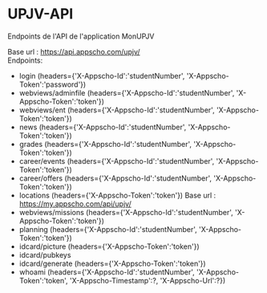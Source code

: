 # UPJV-API
Endpoints de l'API de l'application MonUPJV

Base url : https://api.appscho.com/upjv/<br/>
Endpoints:
- login (headers={'X-Appscho-Id':'studentNumber', 'X-Appscho-Token':'password'})
- webviews/adminfile (headers={'X-Appscho-Id':'studentNumber', 'X-Appscho-Token':'token'})
- webviews/ent (headers={'X-Appscho-Id':'studentNumber', 'X-Appscho-Token':'token'})
- news (headers={'X-Appscho-Id':'studentNumber', 'X-Appscho-Token':'token'})
- grades             (headers={'X-Appscho-Id':'studentNumber', 'X-Appscho-Token':'token'})
- career/events      (headers={'X-Appscho-Id':'studentNumber', 'X-Appscho-Token':'token'})
- career/offers      (headers={'X-Appscho-Id':'studentNumber', 'X-Appscho-Token':'token'})
- locations          (headers={'X-Appscho-Token':'token'}) Base url : https://my.appscho.com/api/upjv/
- webviews/missions  (headers={'X-Appscho-Id':'studentNumber', 'X-Appscho-Token':'token'})
- planning           (headers={'X-Appscho-Id':'studentNumber', 'X-Appscho-Token':'token'})
- idcard/picture     (headers={'X-Appscho-Token':'token'})
- idcard/pubkeys
- idcard/generate    (headers={'X-Appscho-Token':'token'})
- whoami             (headers={'X-Appscho-Id':'studentNumber', 'X-Appscho-Token':'token', 'X-Appscho-Timestamp':?, 'X-Appscho-Url':?})
